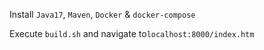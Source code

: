 Install `Java17`, `Maven`, `Docker` & `docker-compose`

Execute `build.sh` and navigate to`localhost:8000/index.htm`
